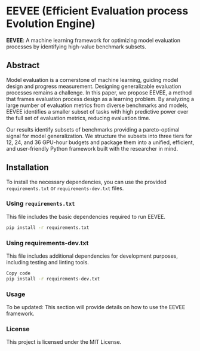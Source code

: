 # EEVEE (Efficient Evaluation process Evolution Engine)

**EEVEE**: A machine learning framework for optimizing model evaluation processes by identifying high-value benchmark subsets.

## Abstract

Model evaluation is a cornerstone of machine learning, guiding model design and progress measurement. Designing generalizable evaluation processes remains a challenge. In this paper, we propose EEVEE, a method that frames evaluation process design as a learning problem. By analyzing a large number of evaluation metrics from diverse benchmarks and models, EEVEE identifies a smaller subset of tasks with high predictive power over the full set of evaluation metrics, reducing evaluation time.

Our results identify subsets of benchmarks providing a pareto-optimal signal for model generalization. We structure the subsets into three tiers for 12, 24, and 36 GPU-hour budgets and package them into a unified, efficient, and user-friendly Python framework built with the researcher in mind.

## Installation

To install the necessary dependencies, you can use the provided `requirements.txt` or `requirements-dev.txt` files.

### Using `requirements.txt`

This file includes the basic dependencies required to run EEVEE.

```bash
pip install -r requirements.txt
```

### Using requirements-dev.txt
This file includes additional dependencies for development purposes, including testing and linting tools.

```bash
Copy code
pip install -r requirements-dev.txt
```

### Usage
To be updated: This section will provide details on how to use the EEVEE framework.

### License
This project is licensed under the MIT License.